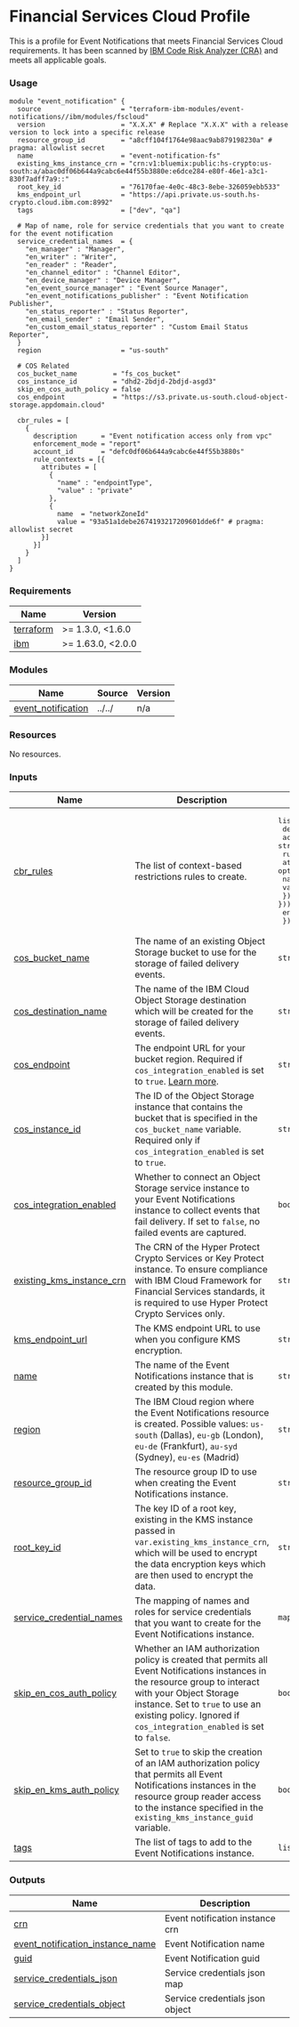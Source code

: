 # Financial Services Cloud Profile

This is a profile for Event Notifications that meets Financial Services Cloud requirements.
It has been scanned by [IBM Code Risk Analyzer (CRA)](https://cloud.ibm.com/docs/code-risk-analyzer-cli-plugin?topic=code-risk-analyzer-cli-plugin-cra-cli-plugin#terraform-command) and meets all applicable goals.

### Usage

```hcl
module "event_notification" {
  source                    = "terraform-ibm-modules/event-notifications//ibm/modules/fscloud"
  version                   = "X.X.X" # Replace "X.X.X" with a release version to lock into a specific release
  resource_group_id         = "a8cff104f1764e98aac9ab879198230a" # pragma: allowlist secret
  name                      = "event-notification-fs"
  existing_kms_instance_crn = "crn:v1:bluemix:public:hs-crypto:us-south:a/abac0df06b644a9cabc6e44f55b3880e:e6dce284-e80f-46e1-a3c1-830f7adff7a9::"
  root_key_id               = "76170fae-4e0c-48c3-8ebe-326059ebb533"
  kms_endpoint_url          = "https://api.private.us-south.hs-crypto.cloud.ibm.com:8992"
  tags                      = ["dev", "qa"]

  # Map of name, role for service credentials that you want to create for the event notification
  service_credential_names  = {
    "en_manager" : "Manager",
    "en_writer" : "Writer",
    "en_reader" : "Reader",
    "en_channel_editor" : "Channel Editor",
    "en_device_manager" : "Device Manager",
    "en_event_source_manager" : "Event Source Manager",
    "en_event_notifications_publisher" : "Event Notification Publisher",
    "en_status_reporter" : "Status Reporter",
    "en_email_sender" : "Email Sender",
    "en_custom_email_status_reporter" : "Custom Email Status Reporter",
  }
  region                    = "us-south"

  # COS Related
  cos_bucket_name         = "fs_cos_bucket"
  cos_instance_id         = "dhd2-2bdjd-2bdjd-asgd3"
  skip_en_cos_auth_policy = false
  cos_endpoint            = "https://s3.private.us-south.cloud-object-storage.appdomain.cloud"

  cbr_rules = [
    {
      description      = "Event notification access only from vpc"
      enforcement_mode = "report"
      account_id       = "defc0df06b644a9cabc6e44f55b3880s"
      rule_contexts = [{
        attributes = [
          {
            "name" : "endpointType",
            "value" : "private"
          },
          {
            name  = "networkZoneId"
            value = "93a51a1debe2674193217209601dde6f" # pragma: allowlist secret
        }]
      }]
    }
  ]
}
```

<!-- BEGINNING OF PRE-COMMIT-TERRAFORM DOCS HOOK -->
### Requirements

| Name | Version |
|------|---------|
| <a name="requirement_terraform"></a> [terraform](#requirement\_terraform) | >= 1.3.0, <1.6.0 |
| <a name="requirement_ibm"></a> [ibm](#requirement\_ibm) | >= 1.63.0, <2.0.0 |

### Modules

| Name | Source | Version |
|------|--------|---------|
| <a name="module_event_notification"></a> [event\_notification](#module\_event\_notification) | ../../ | n/a |

### Resources

No resources.

### Inputs

| Name | Description | Type | Default | Required |
|------|-------------|------|---------|:--------:|
| <a name="input_cbr_rules"></a> [cbr\_rules](#input\_cbr\_rules) | The list of context-based restrictions rules to create. | <pre>list(object({<br>    description = string<br>    account_id  = string<br>    rule_contexts = list(object({<br>      attributes = optional(list(object({<br>        name  = string<br>        value = string<br>    }))) }))<br>    enforcement_mode = string<br>  }))</pre> | `[]` | no |
| <a name="input_cos_bucket_name"></a> [cos\_bucket\_name](#input\_cos\_bucket\_name) | The name of an existing Object Storage bucket to use for the storage of failed delivery events. | `string` | `null` | no |
| <a name="input_cos_destination_name"></a> [cos\_destination\_name](#input\_cos\_destination\_name) | The name of the IBM Cloud Object Storage destination which will be created for the storage of failed delivery events. | `string` | `"COS Destination"` | no |
| <a name="input_cos_endpoint"></a> [cos\_endpoint](#input\_cos\_endpoint) | The endpoint URL for your bucket region. Required if `cos_integration_enabled` is set to `true`. [Learn more](https://cloud.ibm.com/docs/cloud-object-storage?topic=cloud-object-storage-endpoints). | `string` | `null` | no |
| <a name="input_cos_instance_id"></a> [cos\_instance\_id](#input\_cos\_instance\_id) | The ID of the Object Storage instance that contains the bucket that is specified in the `cos_bucket_name` variable. Required only if `cos_integration_enabled` is set to `true`. | `string` | `null` | no |
| <a name="input_cos_integration_enabled"></a> [cos\_integration\_enabled](#input\_cos\_integration\_enabled) | Whether to connect an Object Storage service instance to your Event Notifications instance to collect events that fail delivery. If set to `false`, no failed events are captured. | `bool` | `true` | no |
| <a name="input_existing_kms_instance_crn"></a> [existing\_kms\_instance\_crn](#input\_existing\_kms\_instance\_crn) | The CRN of the Hyper Protect Crypto Services or Key Protect instance. To ensure compliance with IBM Cloud Framework for Financial Services standards, it is required to use Hyper Protect Crypto Services only. | `string` | n/a | yes |
| <a name="input_kms_endpoint_url"></a> [kms\_endpoint\_url](#input\_kms\_endpoint\_url) | The KMS endpoint URL to use when you configure KMS encryption. | `string` | n/a | yes |
| <a name="input_name"></a> [name](#input\_name) | The name of the Event Notifications instance that is created by this module. | `string` | n/a | yes |
| <a name="input_region"></a> [region](#input\_region) | The IBM Cloud region where the Event Notifications resource is created. Possible values: `us-south` (Dallas), `eu-gb` (London), `eu-de` (Frankfurt), `au-syd` (Sydney), `eu-es` (Madrid) | `string` | `"us-south"` | no |
| <a name="input_resource_group_id"></a> [resource\_group\_id](#input\_resource\_group\_id) | The resource group ID to use when creating the Event Notifications instance. | `string` | n/a | yes |
| <a name="input_root_key_id"></a> [root\_key\_id](#input\_root\_key\_id) | The key ID of a root key, existing in the KMS instance passed in `var.existing_kms_instance_crn`, which will be used to encrypt the data encryption keys which are then used to encrypt the data. | `string` | n/a | yes |
| <a name="input_service_credential_names"></a> [service\_credential\_names](#input\_service\_credential\_names) | The mapping of names and roles for service credentials that you want to create for the Event Notifications instance. | `map(string)` | `{}` | no |
| <a name="input_skip_en_cos_auth_policy"></a> [skip\_en\_cos\_auth\_policy](#input\_skip\_en\_cos\_auth\_policy) | Whether an IAM authorization policy is created that permits all Event Notifications instances in the resource group to interact with your Object Storage instance. Set to `true` to use an existing policy. Ignored if `cos_integration_enabled` is set to `false`. | `bool` | `false` | no |
| <a name="input_skip_en_kms_auth_policy"></a> [skip\_en\_kms\_auth\_policy](#input\_skip\_en\_kms\_auth\_policy) | Set to `true` to skip the creation of an IAM authorization policy that permits all Event Notifications instances in the resource group reader access to the instance specified in the `existing_kms_instance_guid` variable. | `bool` | `false` | no |
| <a name="input_tags"></a> [tags](#input\_tags) | The list of tags to add to the Event Notifications instance. | `list(string)` | `[]` | no |

### Outputs

| Name | Description |
|------|-------------|
| <a name="output_crn"></a> [crn](#output\_crn) | Event notification instance crn |
| <a name="output_event_notification_instance_name"></a> [event\_notification\_instance\_name](#output\_event\_notification\_instance\_name) | Event Notification name |
| <a name="output_guid"></a> [guid](#output\_guid) | Event Notification guid |
| <a name="output_service_credentials_json"></a> [service\_credentials\_json](#output\_service\_credentials\_json) | Service credentials json map |
| <a name="output_service_credentials_object"></a> [service\_credentials\_object](#output\_service\_credentials\_object) | Service credentials json object |
<!-- END OF PRE-COMMIT-TERRAFORM DOCS HOOK -->
